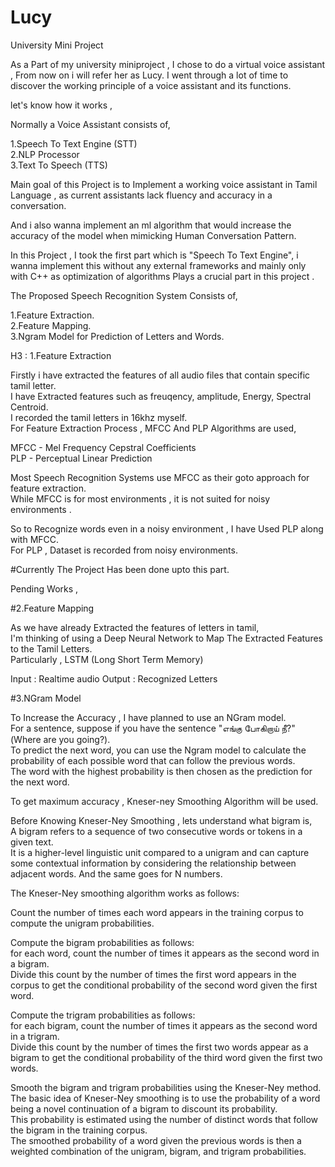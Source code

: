 # Lucy
University Mini Project

As a Part of my university miniproject , I chose to do a virtual voice assistant , 
From now on i will refer her as Lucy.
I went through a lot of time to discover the working principle of a voice assistant and its functions.

let's know how it works , 

Normally a Voice Assistant consists of,

1.Speech To Text Engine (STT)<br>
2.NLP Processor<br>
3.Text To Speech (TTS)<br>

Main goal of this Project is to Implement a working voice assistant in Tamil Language , as current assistants lack fluency and accuracy in a conversation.<br>

And i also wanna implement an ml algorithm that would increase the accuracy of the model when mimicking Human Conversation Pattern.<br>

In this Project , I took the first part which is "Speech To Text Engine", i wanna implement this without any external frameworks and mainly only with C++ as optimization of algorithms Plays a crucial part in this project .<br>

The Proposed Speech Recognition System Consists of, <br>

1.Feature Extraction.<br>
2.Feature Mapping.<br>
3.Ngram Model for Prediction of Letters and Words.<br>



H3 : 1.Feature Extraction

Firstly i have extracted the features of all audio files that contain specific tamil letter.<br>
I have Extracted features such as freuqency, amplitude, Energy, Spectral Centroid. <br>
I recorded the tamil letters in 16khz myself.<br>
For Feature Extraction Process , MFCC And PLP Algorithms are used,<br>

MFCC - Mel Frequency Cepstral Coefficients<br>
PLP - Perceptual Linear Prediction<br>

Most Speech Recognition Systems use MFCC as their goto approach for feature extraction.<br>
While MFCC is for most environments , it is not suited for noisy environments .<br>

So to Recognize words even in a noisy environment , I have Used PLP along with MFCC.<br>
For PLP , Dataset is recorded from noisy environments.<br>

#Currently The Project Has been done upto this part.

Pending Works , 

#2.Feature Mapping

As we have already Extracted the features of letters in tamil,<br>
I'm thinking of using a Deep Neural Network to Map The Extracted Features to the Tamil Letters.<br>
Particularly , LSTM (Long Short Term Memory)<br>

Input : Realtime audio
Output : Recognized Letters

#3.NGram Model<br>

To Increase the Accuracy  , I have planned to use an NGram model.<br>
For a sentence, suppose if you have the sentence "எங்கு போகிறாய் நீ?" (Where are you going?). <br>
To predict the next word, you can use the Ngram model to calculate the probability of each possible word that can follow the previous words.<br>
The word with the highest probability is then chosen as the prediction for the next word.<br>

To get maximum accuracy , Kneser-ney Smoothing Algorithm will be used.<br>

Before Knowing Kneser-Ney Smoothing ,  lets understand what bigram is,<br>
A bigram refers to a sequence of two consecutive words or tokens in a given text. <br>
It is a higher-level linguistic unit compared to a unigram and can capture some contextual information by considering the relationship between adjacent words.
And the same goes for N numbers.<br>

The Kneser-Ney smoothing algorithm works as follows:<br>

Count the number of times each word appears in the training corpus to compute the unigram probabilities.<br>

Compute the bigram probabilities as follows:<br>
for each word, count the number of times it appears as the second word in a bigram. <br>
Divide this count by the number of times the first word appears in the corpus to get the conditional probability of the second word given the first word.<br>

Compute the trigram probabilities as follows:<br>
for each bigram, count the number of times it appears as the second word in a trigram. <br>
Divide this count by the number of times the first two words appear as a bigram to get the conditional probability of the third word given the first two words.<br>

Smooth the bigram and trigram probabilities using the Kneser-Ney method. <br>
The basic idea of Kneser-Ney smoothing is to use the probability of a word being a novel continuation of a bigram to discount its probability. <br>
This probability is estimated using the number of distinct words that follow the bigram in the training corpus.<br>
The smoothed probability of a word given the previous words is then a weighted combination of the unigram, bigram, and trigram probabilities.<br>

